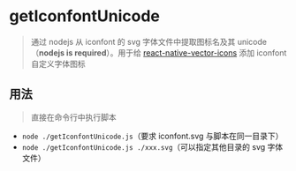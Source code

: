# getIconfontUnicode
> 通过 nodejs 从 iconfont 的 svg 字体文件中提取图标名及其 unicode （**nodejs is required**）。用于给 [react-native-vector-icons](https://github.com/oblador/react-native-vector-icons#custom-fonts) 添加 iconfont 自定义字体图标

## 用法
> 直接在命令行中执行脚本

- `node ./getIconfontUnicode.js`（要求 iconfont.svg 与脚本在同一目录下）
- `node ./getIconfontUnicode.js ./xxx.svg`（可以指定其他目录的 svg 字体文件）